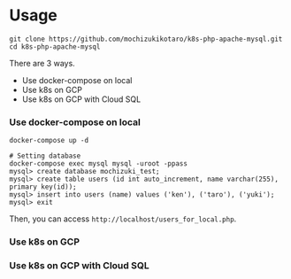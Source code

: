 # Usage

```
git clone https://github.com/mochizukikotaro/k8s-php-apache-mysql.git
cd k8s-php-apache-mysql
```

There are 3 ways.

- Use docker-compose on local
- Use k8s on GCP
- Use k8s on GCP with Cloud SQL


### Use docker-compose on local

```
docker-compose up -d

# Setting database
docker-compose exec mysql mysql -uroot -ppass
mysql> create database mochizuki_test;
mysql> create table users (id int auto_increment, name varchar(255), primary key(id));
mysql> insert into users (name) values ('ken'), ('taro'), ('yuki');
mysql> exit
```

Then, you can access `http://localhost/users_for_local.php`.


### Use k8s on GCP

### Use k8s on GCP with Cloud SQL
